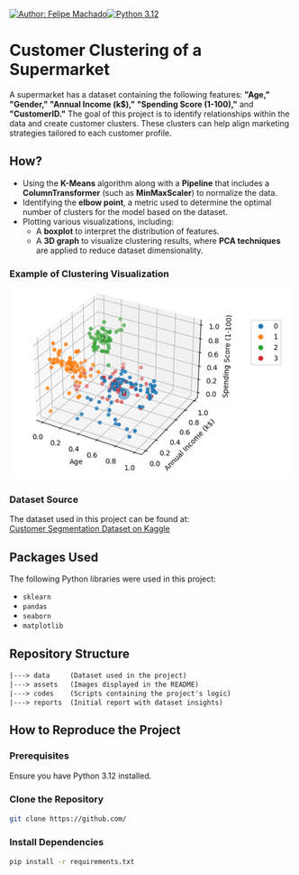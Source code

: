 [![Author: Felipe Machado](https://img.shields.io/badge/Author-Felipe%nbsp;Machado-blue.svg)](https://www.linkedin.com/)[![Python 3.12](https://img.shields.io/badge/Python-3.12-blue?style=flat-square&logo=python)](https://www.python.org/downloads/release/python-3120/)



# Customer Clustering of a Supermarket

A supermarket has a dataset containing the following features: **"Age," "Gender," "Annual Income (k$)," "Spending Score (1-100),"** and **"CustomerID."** The goal of this project is to identify relationships within the data and create customer clusters. These clusters can help align marketing strategies tailored to each customer profile.

## How?

- Using the **K-Means** algorithm along with a **Pipeline** that includes a **ColumnTransformer** (such as **MinMaxScaler**) to normalize the data.
- Identifying the **elbow point**, a metric used to determine the optimal number of clusters for the model based on the dataset.
- Plotting various visualizations, including:
  - A **boxplot** to interpret the distribution of features.
  - A **3D graph** to visualize clustering results, where **PCA techniques** are applied to reduce dataset dimensionality.

### Example of Clustering Visualization

![Segmentation_of_Customer](assets/3d_graph.png)

### Dataset Source

The dataset used in this project can be found at:  
[Customer Segmentation Dataset on Kaggle](https://www.kaggle.com/vjchoudhary7/customer-segmentation-tutorial-in-python)

## Packages Used

The following Python libraries were used in this project:

- `sklearn`
- `pandas`
- `seaborn`
- `matplotlib`

## Repository Structure

```
|---> data     (Dataset used in the project)  
|---> assets   (Images displayed in the README)  
|---> codes    (Scripts containing the project's logic)  
|---> reports  (Initial report with dataset insights)
```

## How to Reproduce the Project

### Prerequisites

Ensure you have Python 3.12 installed.

### Clone the Repository

```sh
git clone https://github.com/
```

### Install Dependencies

```sh
pip install -r requirements.txt
```